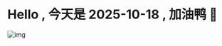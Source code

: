 
# Hello , 今天是 2025-10-18 , 加油鸭 🤭

![img](https://v1.jinrishici.com/all.svg?font-size=18&spacing=4)

